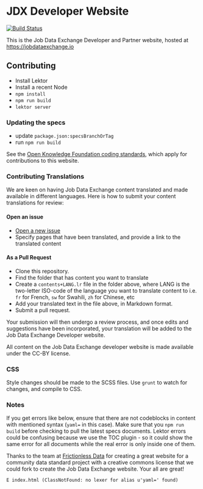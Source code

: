 # JDX Developer Website

[![Build Status](https://travis-ci.org/jobdataexchange/website.svg)](https://travis-ci.org/jobdataexchange/website)

This is the Job Data Exchange Developer and Partner website, hosted at https://jobdataexchange.io

## Contributing

- Install Lektor
- Install a recent Node
- `npm install`
- `npm run build`
- `lektor server`

### Updating the specs

- update `package.json:specsBranchOrTag`
- run `npm run build`

See the [Open Knowledge Foundation coding standards](https://github.com/okfn/coding-standards), which apply for contributions to this website.

### Contributing Translations

We are keen on having Job Data Exchange content translated and made available in different languages. Here is how to submit your content translations for review:

#### Open an issue

- [Open a new issue]()
- Specify pages that have been translated, and provide a link to the translated content

#### As a Pull Request

- Clone this repository.
- Find the folder that has content you want to translate
- Create a `contents+LANG.lr` file in the folder above, where LANG is the two-letter ISO-code of the language you want to translate content to i.e. `fr` for French, `sw` for Swahili, `zh` for Chinese, etc
- Add your translated text in the file above, in Markdown format.
- Submit a pull request.

Your submission will then undergo a review process, and once edits and suggestions have been incorporated, your translation will be added to the Job Data Exchange Developer website.

All content on the Job Data Exchange developer website is made available under the CC-BY license.

### CSS

Style changes should be made to the SCSS files. Use `grunt` to watch for changes, and compile to CSS.

### Notes

If you get errors like below, ensure that there are not codeblocks in content with mentioned syntax (`yaml=` in this case). Make sure that you `npm run build` before checking to pull the latest specs documents. Lektor errors could be confusing because we use the TOC plugin - so it could show the same error for all documents while the real error is only inside one of them.

Thanks to the team at [Frictionless Data](frictionlessdata.io) for creating a great website for a community data standard project with a creative commons license that we could fork to create the Job Data Exchange website. Your all are great!

```
E index.html (ClassNotFound: no lexer for alias u'yaml=' found)
```
